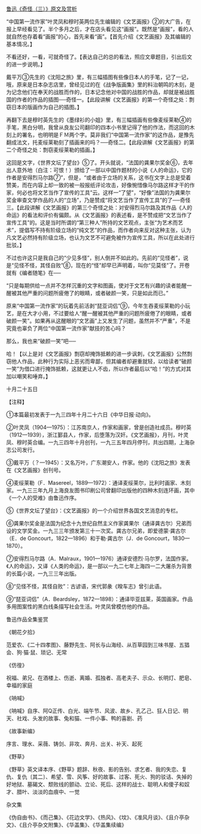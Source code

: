 [鲁迅《奇怪（三）》原文及赏析](https://www.vrrw.net/wx/8530.html)

“中国第一流作家”叶灵凤和穆时英两位先生编辑的《文艺画报》②的大广告，在报上早经看见了。半个多月之后，才在店头看见这“画报”。既然是“画报”，看的人就自然也存着看“画报”的心，首先来看“画”。【首先介绍《文艺画报》及其编辑的基本情况。】

不看还好，一看，可就奇怪了。【表达自己的总的看法，照应文章题目，引出后文的进一步说明。】



戴平万③先生的《沈阳之旅》里，有三幅插图有些像日本人的手笔，记了一记，哦，原来是日本杂志店里，曾经见过的在《战争版画集》里的料治朝鸣的木刻，是为记念他们在奉天的战胜而作的，日本记念他对中国的战胜的作品，却就是被战胜国的作者的作品的插图──奇怪一。【此段讲解《文艺画报》的第一个奇怪之处：剽窃日本的版画作为自己的插图。】

再翻下去是穆时英先生的《墨绿衫的小姐》里，有三幅插画有些像麦绥莱勒④的手笔，黑白分明，我曾从良友公司翻印的四本小书里记得了他的作法，而这回的木刻上的署名，也明明是ＦＭ两个字。莫非我们“中国第一流作家”的这作品，是豫先翻成法文，托麦绥莱勒刻了插画来的吗？──奇怪二。【此段讲解《文艺画报》的第二个奇怪之处：剽窃麦绥莱勒的插画。】

这回是文字，《世界文坛了望台》⑤了。开头就说，“法国的龚果尔奖金⑥，去年出人意外地（白注：可恨！）颁给了一部以中国作题材的小说《人的命运》，它的作者是安得烈马尔路⑦”，但是，“或者由于立场的关系，这书在文字上总是受着赞美，而在内容上却一致的被一般报纸评论攻击，好像惋惜像马尔路这样才干的作家，何必也将文艺当作了宣传的工具”云。这样一“了望”，“好像”法国的为龚果尔奖金审查文学作品的人的“立场”，乃是赞成“将文艺当作了宣传工具”的了──奇怪三。【此段讲解《文艺画报》的第三个奇怪之处：对安得烈马尔路及其作品《人的命运》的看法和评价有偏颇。从《文艺画报》的表述看，是不赞成把“文艺当作了宣传工具”的。这是当时所谓的“第三种人”所持的文艺观点，主张“为艺术而艺术”，提倡写不持有阶级立场的“纯文艺”的作品，而作者向来反对这种主张，认为凡文艺必然持有阶级立场，也认为文艺不可避免被作为宣传工具，所以在此处进行批驳。】

不过也许这只是我自己的“少见多怪”，别人倒并不如此的。先前的“见怪者”，说是“见怪不怪，其怪自败”⑧，现在的“怪”却早已声明着，叫你“见莫怪”了。开卷就有《编者随笔》在──

“只是每期供给一点并不怎样沉重的文字和图画，使对于文艺有兴趣的读者能醒一醒被其他严重的问题所疲倦了的眼睛，或者破颜一笑，只是如此而已。”

原来“中国第一流作家”的玩着先前活剥“琵亚词侣”⑨，今年生吞麦绥莱勒的小玩艺，是在大才小用，不过要给人“醒一醒被其他严重的问题所疲倦了的眼睛，或者破颜一笑”。如果再从这醒眼的“文艺画”上又发生了问题，虽然并不“严重”，不是究竟也辜负了两位“中国第一流作家”献技的苦心吗？

那么，我也来“破颜一笑”吧──

哈！【以上是对《文艺画报》剽窃却掩饰抵赖的进一步讽刺，《文艺画报》公然剽窃他人作品，此种行为实际上恶劣而卑鄙，但其编者却避重就轻，以给读者“破颜一笑”为借口进行掩饰抵赖，这就更让人不齿，所以作者最后以“哈！”的方式对其加以嘲笑和唾弃。】

十月二十五日



【注释】

①本篇最初发表于一九三四年十月二十六日《中华日报·动向》。

②叶灵凤（1904—1975）：江苏南京人，作家和画家，曾是创造社成员。穆时英（1912—1939），浙江鄞县人，作家，后堕落为汉奸。《文艺画报》，月刊，叶灵凤、穆时英合编。一九三四年十月创刊，一九三五年四月停刊，共出四期，上海杂志公司发行。

③戴平万（？—1945）：又名万叶，广东潮安人，作家。他的《沈阳之旅》发表在《文艺画报》创刊号。

④麦绥莱勒（F．Masereel，1889—1972）：通译麦绥莱尔，比利时画家、木刻家。一九三三年九月上海良友图书印刷公司曾翻印出版他的四种木刻连环画，其中《一个人的受难》由鲁迅作序。

⑤《世界文坛了望台》：《文艺画报》的一个介绍世界各国文艺消息的专栏。

⑥龚果尔奖金是法国为纪念十九世纪自然主义作家龚果尔（通译龚古尔）兄弟而设的文学奖金。一九三三年颁发第三十一次奖。龚古尔兄弟，即爱德蒙·龚古尔（E．de Goncourt，1822—1896）和于勒·龚古尔（J．de Goncourt，1830—1870）。

⑦安得烈马尔路（A．Malraux，1901—1976）通译安德烈·马尔罗，法国作家。《人的命运》，又译《人类的命运》，是一部以一九二七年上海四一二大屠杀为背景的长篇小说，一九三三年出版。

⑧“见怪不怪，其怪自败”：古谚语，宋代郭彖《暌车志》曾引此语。

⑨“琵亚词侣”（A．Beardsley，1872—1898）：通译毕亚兹莱，英国画家。作品多用图案性的黑白线条描写社会生活。叶灵凤曾模仿他的作品。

鲁迅作品全集鉴赏

《朝花夕拾》

范爱农、《二十四孝图》、藤野先生、阿长与山海经、从百草园到三味书屋、五猖会、狗·猫·鼠、琐记、无常

《仿徨》

祝福、弟兄、在酒楼上、伤逝、离婚、孤独者、高老夫子、示众、长明灯、肥皂、幸福的家庭

《呐喊》

《呐喊》自序、阿Q正传、白光、端午节、风波、故乡、孔乙己、狂人日记、明天、社戏、头发的故事、兔和猫、一件小事、鸭的喜剧、药

《故事新编》

序言、理水、采薇、铸剑、非攻、奔月、出关、补天、起死

《野草》

《野草》英文译本序、《野草》题辞、秋夜、影的告别、求乞者、我的失恋、复仇、复仇〔其二〕、希望、雪、风筝、好的故事、过客、死火、狗的驳诘、失掉的好地狱、墓碣文、颓败线的颤动、立论、死后、这样的战士、聪明人和傻子和奴才、腊叶、淡淡的血痕中、一觉

杂文集

《伪自由书》、《而己集》、《花边文学》、《热风》、《坟》、《准风月谈》、《且介亭杂文》、《且介亭杂文附集》、《华盖集》、《华盖集续编》

